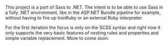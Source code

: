 This project is a port of Sass to .NET.   The intent is to be able to use Sass in a fully .NET environment, like in the ASP.NET Bundle pipeline for example, without having to fire up IronRuby or an external Ruby interpreter.

For the first iteration the focus is only on the SCSS syntax and right now it only supports the very basic features of nesting rules and properties and simple variable replacement.  More to come soon.
